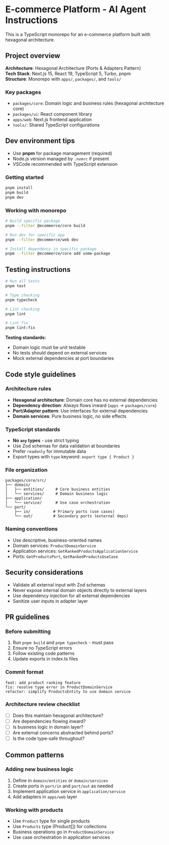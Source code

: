 # E-commerce Platform - AI Agent Instructions

This is a TypeScript monorepo for an e-commerce platform built with hexagonal architecture.

## Project overview

**Architecture**: Hexagonal Architecture (Ports & Adapters Pattern)  
**Tech Stack**: Next.js 15, React 19, TypeScript 5, Turbo, pnpm  
**Structure**: Monorepo with `apps/`, `packages/`, and `tools/`

### Key packages

- `packages/core`: Domain logic and business rules (hexagonal architecture core)
- `packages/ui`: React component library
- `apps/web`: Next.js frontend application
- `tools/`: Shared TypeScript configurations

## Dev environment tips

- Use **pnpm** for package management (required)
- Node.js version managed by `.nvmrc` if present
- VSCode recommended with TypeScript extension

### Getting started

```bash
pnpm install
pnpm build
pnpm dev
```

### Working with monorepo

```bash
# Build specific package
pnpm --filter @ecommerce/core build

# Run dev for specific app
pnpm --filter @ecommerce/web dev

# Install dependency in specific package
pnpm --filter @ecommerce/core add some-package
```

## Testing instructions

```bash
# Run all tests
pnpm test

# Type checking
pnpm typecheck

# Lint checking
pnpm lint

# Lint fix
pnpm lint:fix
```

**Testing standards:**

- Domain logic must be unit testable
- No tests should depend on external services
- Mock external dependencies at port boundaries

## Code style guidelines

### Architecture rules

- **Hexagonal architecture**: Domain core has no external dependencies
- **Dependency direction**: Always flows inward (`apps` → `packages/core`)
- **Port/Adapter pattern**: Use interfaces for external dependencies
- **Domain services**: Pure business logic, no side effects

### TypeScript standards

- **No `any` types** - use strict typing
- Use Zod schemas for data validation at boundaries
- Prefer `readonly` for immutable data
- Export types with `type` keyword: `export type { Product }`

### File organization

```
packages/core/src/
├── domain/
│   ├── entities/     # Core business entities
│   └── services/     # Domain business logic
├── application/
│   └── service/      # Use case orchestration
└── port/
    ├── in/          # Primary ports (use cases)
    └── out/         # Secondary ports (external deps)
```

### Naming conventions

- Use descriptive, business-oriented names
- Domain services: `ProductDomainService`
- Application services: `GetRankedProductsApplicationService`
- Ports: `GetProductsPort`, `GetRankedProductsUseCase`

## Security considerations

- Validate all external input with Zod schemas
- Never expose internal domain objects directly to external layers
- Use dependency injection for all external dependencies
- Sanitize user inputs in adapter layer

## PR guidelines

### Before submitting

1. Run `pnpm build` and `pnpm typecheck` - must pass
2. Ensure no TypeScript errors
3. Follow existing code patterns
4. Update exports in index.ts files

### Commit format

```
feat: add product ranking feature
fix: resolve type error in ProductDomainService
refactor: simplify ProductsEntity to use domain service
```

### Architecture review checklist

- [ ] Does this maintain hexagonal architecture?
- [ ] Are dependencies flowing inward?
- [ ] Is business logic in domain layer?
- [ ] Are external concerns abstracted behind ports?
- [ ] Is the code type-safe throughout?

## Common patterns

### Adding new business logic

1. Define in `domain/entities` or `domain/services`
2. Create ports in `port/in` and `port/out` as needed
3. Implement application service in `application/service`
4. Add adapters in `apps/web` layer

### Working with products

- Use `Product` type for single products
- Use `Products` type (Product[]) for collections
- Business operations go in `ProductDomainService`
- Use case orchestration in application services
